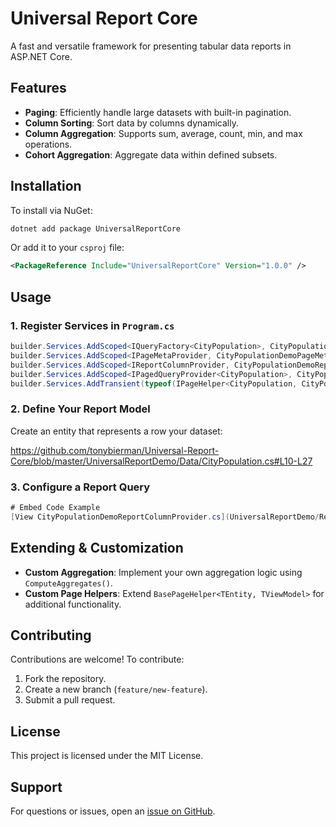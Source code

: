 # Universal Report Core

A fast and versatile framework for presenting tabular data reports in ASP.NET Core.

## Features

- **Paging**: Efficiently handle large datasets with built-in pagination.
- **Column Sorting**: Sort data by columns dynamically.
- **Column Aggregation**: Supports sum, average, count, min, and max operations.
- **Cohort Aggregation**: Aggregate data within defined subsets.

## Installation

To install via NuGet:

```sh
dotnet add package UniversalReportCore
```

Or add it to your `csproj` file:

```xml
<PackageReference Include="UniversalReportCore" Version="1.0.0" />
```

## Usage

### 1. Register Services in `Program.cs`

```csharp
builder.Services.AddScoped<IQueryFactory<CityPopulation>, CityPopulationQueryFactory>();
builder.Services.AddScoped<IPageMetaProvider, CityPopulationDemoPageMetaProvider>();
builder.Services.AddScoped<IReportColumnProvider, CityPopulationDemoReportColumnProvider>();
builder.Services.AddScoped<IPagedQueryProvider<CityPopulation>, CityPopulationDemoQueryProvider>();
builder.Services.AddTransient(typeof(IPageHelper<CityPopulation, CityPopulationViewModel>), typeof(CityPopulationDemoPageHelper));
```

### 2. Define Your Report Model

Create an entity that represents a row your dataset:

https://github.com/tonybierman/Universal-Report-Core/blob/master/UniversalReportDemo/Data/CityPopulation.cs#L10-L27

### 3. Configure a Report Query

```csharp
# Embed Code Example
[View CityPopulationDemoReportColumnProvider.cs](UniversalReportDemo/Reports/CityPop/CityPopulationDemoReportColumnProvider.cs)
```

## Extending & Customization

- **Custom Aggregation**: Implement your own aggregation logic using `ComputeAggregates()`.
- **Custom Page Helpers**: Extend `BasePageHelper<TEntity, TViewModel>` for additional functionality.

## Contributing

Contributions are welcome! To contribute:

1. Fork the repository.
2. Create a new branch (`feature/new-feature`).
3. Submit a pull request.

## License

This project is licensed under the MIT License.

## Support

For questions or issues, open an [issue on GitHub](https://github.com/yourrepo/issues).
